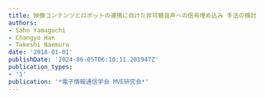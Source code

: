 ```yaml
---
title: 映像コンテンツとロボットの連携に向けた非可聴音声への信号埋め込み 手法の検討
authors:
- Saho Yamaguchi
- Changyo Han
- Takeshi Naemura
date: '2018-01-01'
publishDate: '2024-06-05T06:10:11.201947Z'
publication_types:
- '1'
publication: '*電子情報通信学会 MVE研究会*'
---
```

